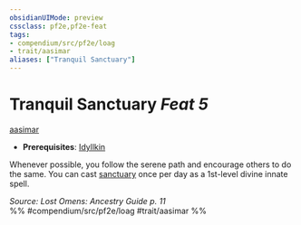 ```yaml
---
obsidianUIMode: preview
cssclass: pf2e,pf2e-feat
tags:
- compendium/src/pf2e/loag
- trait/aasimar
aliases: ["Tranquil Sanctuary"]
---
```

# Tranquil Sanctuary  *Feat 5*  
[aasimar](../../rules/traits/aasimar-apg.md)  

- **Prerequisites**: [Idyllkin](idyllkin-loag.md)

Whenever possible, you follow the serene path and encourage others to do the same. You can cast [sanctuary](../spells/sanctuary.md) once per day as a 1st-level divine innate spell.

*Source: Lost Omens: Ancestry Guide p. 11*  
%% #compendium/src/pf2e/loag #trait/aasimar %%